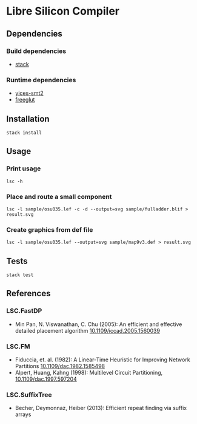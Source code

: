 # Libre Silicon Compiler

## Dependencies

### Build dependencies

- [stack](https://www.stackage.org/)


### Runtime dependencies

- [yices-smt2](http://yices.csl.sri.com/)
- [freeglut](http://freeglut.sourceforge.net/)


## Installation

`stack install`

## Usage

### Print usage

`lsc -h`  


### Place and route a small component

`lsc -l sample/osu035.lef -c -d --output=svg sample/fulladder.blif > result.svg`  


### Create graphics from def file

`lsc -l sample/osu035.lef --output=svg sample/map9v3.def > result.svg`  


## Tests

`stack test`  


## References

### LSC.FastDP

- Min Pan, N. Viswanathan, C. Chu (2005): An efficient and effective detailed placement algorithm [10.1109/iccad.2005.1560039](https://doi.org/10.1109/iccad.2005.1560039)

### LSC.FM

- Fiduccia, et. al. (1982): A Linear-Time Heuristic for Improving Network Partitions [10.1109/dac.1982.1585498](https://doi.org/10.1109/dac.1982.1585498)
- Alpert, Huang, Kahng (1998): Multilevel Circuit Partitioning, [10.1109/dac.1997.597204](https://doi.org/10.1109/dac.1997.597204)

### LSC.SuffixTree

- Becher, Deymonnaz, Heiber (2013): Efficient repeat finding via suffix arrays
